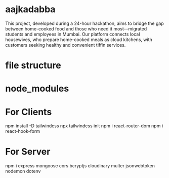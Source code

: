 # aajkadabba
This project, developed during a 24-hour hackathon, aims to bridge the gap between home-cooked food and those who need it most—migrated students and employees in Mumbai. Our platform connects local housewives, who prepare home-cooked meals as cloud kitchens, with customers seeking healthy and convenient tiffin services.

# file structure 

# node_modules


# For Clients
npm install -D tailwindcss
npx tailwindcss init
npm i react-router-dom
npm i react-hook-form

# For Server
npm i express mongoose cors bcryptjs cloudinary multer jsonwebtoken nodemon dotenv
